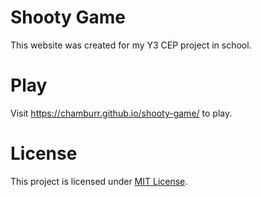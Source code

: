 # Shooty Game

This website was created for my Y3 CEP project in school.

# Play

Visit https://chamburr.github.io/shooty-game/ to play.

# License

This project is licensed under [MIT License](LICENSE).
